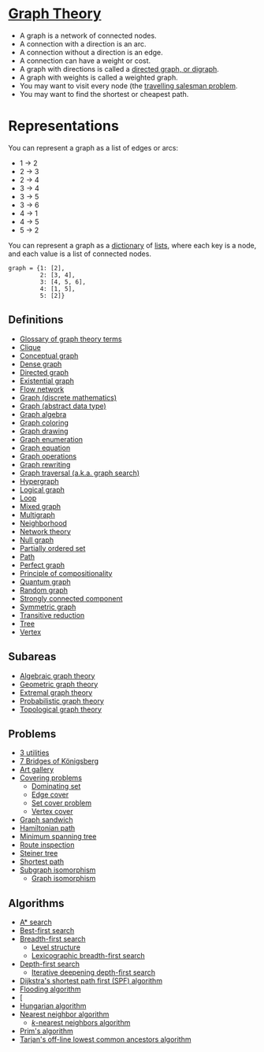 # [Graph Theory](https://en.wikipedia.org/wiki/Graph_theory)

- A graph is a network of connected nodes.
- A connection with a direction is an arc.
- A connection without a direction is an edge.
- A connection can have a weight or cost.
- A graph with directions is called a [directed graph, or digraph](https://en.wikipedia.org/wiki/Directed_graph).
- A graph with weights is called a weighted graph.
- You may want to visit every node (the [travelling salesman problem](https://en.wikipedia.org/wiki/Travelling_salesman_problem%29).
- You may want to find the shortest or cheapest path.

# Representations
You can represent a graph as a list of edges or arcs:
- 1 -> 2
- 2 -> 3
- 2 -> 4
- 3 -> 4
- 3 -> 5
- 3 -> 6
- 4 -> 1
- 4 -> 5
- 5 -> 2

You can represent a graph as a [dictionary](https://en.wikipedia.org/wiki/Associative_array) of [lists](https://en.wikipedia.org/wiki/List_%28abstract_data_type%29), where each key is a node, and each value is a list of connected nodes.
```python3
graph = {1: [2],
         2: [3, 4],
         3: [4, 5, 6],
         4: [1, 5],
         5: [2]}
```

## Definitions
- [Glossary of graph theory terms](https://en.wikipedia.org/wiki/Glossary_of_graph_theory_terms)
- [Clique](https://en.wikipedia.org/wiki/Clique_%28graph_theory%29)
- [Conceptual graph](https://en.wikipedia.org/wiki/Conceptual_graph)
- [Dense graph](https://en.wikipedia.org/wiki/Dense_graph)
- [Directed graph](https://en.wikipedia.org/wiki/Directed_graph)
- [Existential graph](https://en.wikipedia.org/wiki/Existential_graph)
- [Flow network](https://en.wikipedia.org/wiki/Flow_network)
- [Graph (discrete mathematics)](https://en.wikipedia.org/wiki/Graph_%28discrete_mathematics%29)
- [Graph (abstract data type)](https://en.wikipedia.org/wiki/Graph_%28abstract_data_type%29)
- [Graph algebra](https://en.wikipedia.org/wiki/Graph_algebra)
- [Graph coloring](https://en.wikipedia.org/wiki/Graph_coloring)
- [Graph drawing](https://en.wikipedia.org/wiki/Graph_drawing)
- [Graph enumeration](https://en.wikipedia.org/wiki/Graph_enumeration)
- [Graph equation](https://en.wikipedia.org/wiki/Graph_equation)
- [Graph operations](https://en.wikipedia.org/wiki/Graph_operations)
- [Graph rewriting](https://en.wikipedia.org/wiki/Graph_rewriting)
- [Graph traversal (a.k.a. graph search)](https://en.wikipedia.org/wiki/Graph_traversal)
- [Hypergraph](https://en.wikipedia.org/wiki/Hypergraph)
- [Logical graph](https://en.wikipedia.org/wiki/Logical_graph)
- [Loop](https://en.wikipedia.org/wiki/Loop_%28graph_theory%29)
- [Mixed graph](https://en.wikipedia.org/wiki/Mixed_graph)
- [Multigraph](https://en.wikipedia.org/wiki/Multigraph)
- [Neighborhood](https://en.wikipedia.org/wiki/Neighbourhood_%28graph_theory%29)
- [Network theory](https://en.wikipedia.org/wiki/Network_theory)
- [Null graph](https://en.wikipedia.org/wiki/Null_graph)
- [Partially ordered set](https://en.wikipedia.org/wiki/Partially_ordered_set)
- [Path](https://en.wikipedia.org/wiki/Path_%28graph_theory%29)
- [Perfect graph](https://en.wikipedia.org/wiki/Perfect_graph)
- [Principle of compositionality](https://en.wikipedia.org/wiki/Principle_of_compositionality)
- [Quantum graph](https://en.wikipedia.org/wiki/Quantum_graph)
- [Random graph](https://en.wikipedia.org/wiki/Random_graph)
- [Strongly connected component](https://en.wikipedia.org/wiki/Strongly_connected_component)
- [Symmetric graph](https://en.wikipedia.org/wiki/Symmetric_graph)
- [Transitive reduction](https://en.wikipedia.org/wiki/Transitive_reduction)
- [Tree](https://en.wikipedia.org/wiki/Tree_%28graph_theory%29)
- [Vertex](https://en.wikipedia.org/wiki/Vertex_%28graph_theory%29)

## Subareas
- [Algebraic graph theory](https://en.wikipedia.org/wiki/Algebraic_graph_theory)
- [Geometric graph theory](https://en.wikipedia.org/wiki/Geometric_graph_theory)
- [Extremal graph theory](https://en.wikipedia.org/wiki/Extremal_graph_theory)
- [Probabilistic graph theory](https://en.wikipedia.org/wiki/Random_graph)
- [Topological graph theory](https://en.wikipedia.org/wiki/Topological_graph_theory)

## Problems
- [3 utilities](https://en.wikipedia.org/wiki/Three_utilities_problem)
- [7 Bridges of Königsberg](https://en.wikipedia.org/wiki/Seven_Bridges_of_K%C3%B6nigsberg)
- [Art gallery](https://en.wikipedia.org/wiki/Art_gallery_problem)
- [Covering problems](https://en.wikipedia.org/wiki/Covering_problems)
  - [Dominating set](https://en.wikipedia.org/wiki/Dominating_set)
  - [Edge cover](https://en.wikipedia.org/wiki/Edge_cover)
  - [Set cover problem](https://en.wikipedia.org/wiki/Set_cover_problem)
  - [Vertex cover](https://en.wikipedia.org/wiki/Vertex_cover)
- [Graph sandwich](https://en.wikipedia.org/wiki/Graph_sandwich_problem)
- [Hamiltonian path](https://en.wikipedia.org/wiki/Hamiltonian_path_problem)
- [Minimum spanning tree](https://en.wikipedia.org/wiki/Minimum_spanning_tree)
- [Route inspection](https://en.wikipedia.org/wiki/Route_inspection_problem)
- [Steiner tree](https://en.wikipedia.org/wiki/Steiner_tree_problem)
- [Shortest path](https://en.wikipedia.org/wiki/Shortest_path_problem)
- [Subgraph isomorphism](https://en.wikipedia.org/wiki/Subgraph_isomorphism_problem)
  - [Graph isomorphism](https://en.wikipedia.org/wiki/Graph_isomorphism_problem)


## Algorithms
- [A\* search](https://en.wikipedia.org/wiki/A*_search_algorithm)
- [Best-first search](https://en.wikipedia.org/wiki/Best-first_search)
- [Breadth-first search](https://en.wikipedia.org/wiki/Breadth-first_search)
  - [Level structure](https://en.wikipedia.org/wiki/Level_structure)
  - [Lexicographic breadth-first search](https://en.wikipedia.org/wiki/Lexicographic_breadth-first_search)
- [Depth-first search](https://en.wikipedia.org/wiki/Depth-first_search)
  - [Iterative deepening depth-first search](https://en.wikipedia.org/wiki/Iterative_deepening_depth-first_search)
- [Dijkstra's shortest path first (SPF) algorithm](https://en.wikipedia.org/wiki/Dijkstra%27s_algorithm)
- [Flooding algorithm](https://en.wikipedia.org/wiki/Flooding_algorithm)
- [
- [Hungarian algorithm](https://en.wikipedia.org/wiki/Hungarian_algorithm)
- [Nearest neighbor algorithm](https://en.wikipedia.org/wiki/Nearest_neighbour_algorithm)
  - [*k*-nearest neighbors algorithm](https://en.wikipedia.org/wiki/K-nearest_neighbors_algorithm)
- [Prim's algorithm](https://en.wikipedia.org/wiki/Prim%27s_algorithm)
- [Tarjan's off-line lowest common ancestors algorithm](https://en.wikipedia.org/wiki/Tarjan%27s_off-line_lowest_common_ancestors_algorithm)
